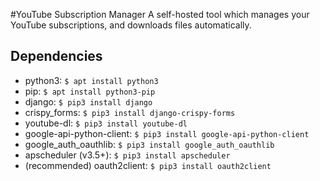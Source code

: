#YouTube Subscription Manager
A self-hosted tool which manages your YouTube subscriptions, and downloads files automatically.

## Dependencies

* python3: `$ apt install python3`
* pip: `$ apt install python3-pip`
* django: `$ pip3 install django`
* crispy_forms: `$ pip3 install django-crispy-forms`
* youtube-dl: `$ pip3 install youtube-dl`
* google-api-python-client: `$ pip3 install google-api-python-client`
* google_auth_oauthlib: `$ pip3 install google_auth_oauthlib`
* apscheduler (v3.5+): `$ pip3 install apscheduler`
* (recommended) oauth2client: `$ pip3 install oauth2client`
